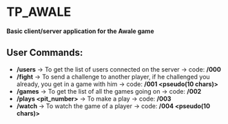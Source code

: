 # TP_AWALE
**Basic client/server application for the Awale game**

## User Commands:
- **/users** -> To get the list of users connected on the server -> code: **/000**
- **/fight** <pseudo> -> To send a challenge to another player, if he challenged you already, you get in a game with him -> code: **/001 <pseudo(10 chars)>**
- **/games** -> To get the list of all the games going on -> code: **/002**
- **/plays <pit_number>** -> To make a play -> code: **/003**
- **/watch <pseudo>** -> To watch the game of a player -> code: **/004 <pseudo(10 chars)>**
